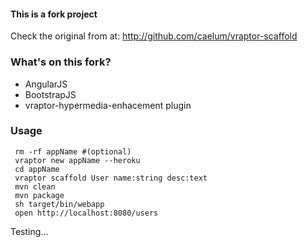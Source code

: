 #### This is a fork project
Check the original from at: http://github.com/caelum/vraptor-scaffold

### What's on this fork?
* AngularJS
* BootstrapJS
* vraptor-hypermedia-enhacement plugin

### Usage

```shell
 rm -rf appName #(optional)
 vraptor new appName --heroku 
 cd appName
 vraptor scaffold User name:string desc:text
 mvn clean
 mvn package
 sh target/bin/webapp
 open http://localhost:8080/users
```


Testing...
